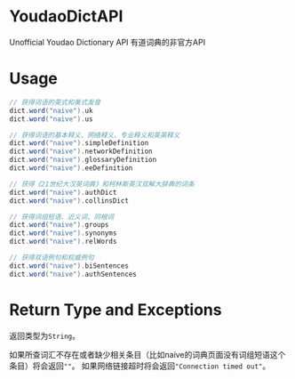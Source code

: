 # YoudaoDictAPI
Unofficial Youdao Dictionary API
有道词典的非官方API

# Usage
```scala
// 获得词语的英式和美式发音
dict.word("naive").uk
dict.word("naive").us

// 获得词语的基本释义、网络释义、专业释义和英英释义
dict.word("naive").simpleDefinition
dict.word("naive").networkDefinition
dict.word("naive").glossaryDefinition
dict.word("naive").eeDefinition

// 获得《21世纪大汉英词典》和柯林斯英汉双解大辞典的词条
dict.word("naive").authDict
dict.word("naive").collinsDict

// 获得词组短语、近义词、同根词
dict.word("naive").groups
dict.word("naive").synonyms
dict.word("naive").relWords

// 获得双语例句和权威例句
dict.word("naive").biSentences
dict.word("naive").authSentences
```

# Return Type and Exceptions
返回类型为`String`。

如果所查词汇不存在或者缺少相关条目（比如naive的词典页面没有词组短语这个条目）将会返回`""`。
如果网络链接超时将会返回`"Connection timed out"`。

